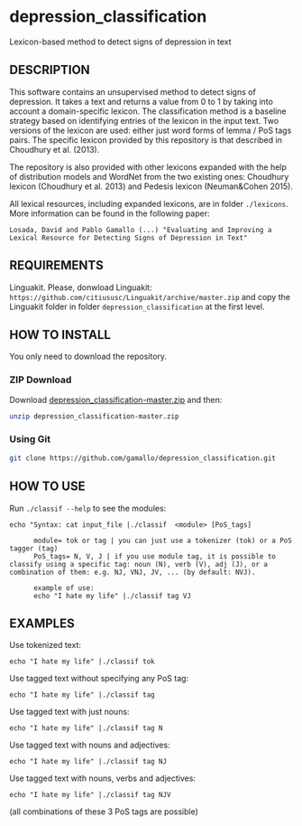 # depression_classification
Lexicon-based method to detect signs of depression in text

## DESCRIPTION
This software contains an unsupervised method to detect signs of depression. It takes a text and returns a value from 0 to 1 by taking into account a domain-specific lexicon. The classification method is a baseline strategy based on identifying entries of the lexicon in the input text. Two versions of the lexicon are used: either just word forms of lemma / PoS tags pairs.  The specific lexicon provided by this repository is that described in Choudhury et al. (2013).

The repository is also provided with other lexicons expanded with the help of distribution models and WordNet from the two existing ones: Choudhury lexicon (Choudhury et al. 2013) and Pedesis lexicon (Neuman&Cohen 2015).

All lexical resources, including expanded lexicons, are in folder `./lexicons`. More information can be found in the following paper:

```
Losada, David and Pablo Gamallo (...) "Evaluating and Improving a Lexical Resource for Detecting Signs of Depression in Text"
```

## REQUIREMENTS
Linguakit. Please, donwload Linguakit:
```https://github.com/citiususc/Linguakit/archive/master.zip```
and copy the Linguakit folder in folder `depression_classification` at the first level.


## HOW TO INSTALL
You only need to download the repository.

### ZIP Download

Download [depression_classification-master.zip](https://github.com/gamallo/depression_classification/archive/master.zip) and then: 

```bash
unzip depression_classification-master.zip
```

### Using Git

```bash
git clone https://github.com/gamallo/depression_classification.git
```

## HOW TO USE
Run `./classif --help` to see the modules:
```
echo "Syntax: cat input_file |./classif  <module> [PoS_tags]
      
      module= tok or tag | you can just use a tokenizer (tok) or a PoS tagger (tag)
      PoS_tags= N, V, J | if you use module tag, it is possible to classify using a specific tag: noun (N), verb (V), adj (J), or a combination of them: e.g. NJ, VNJ, JV, ... (by default: NVJ).

      example of use: 
      echo "I hate my life" |./classif tag VJ 
```

## EXAMPLES

Use tokenized text:
```
echo "I hate my life" |./classif tok  
```
Use tagged text without specifying any PoS tag:
```
echo "I hate my life" |./classif tag
```
Use tagged text with just nouns:
```
echo "I hate my life" |./classif tag N
```
Use tagged text with nouns and adjectives:
```
echo "I hate my life" |./classif tag NJ
```
Use tagged text with nouns, verbs and adjectives:
```
echo "I hate my life" |./classif tag NJV
```
(all combinations of these 3 PoS tags are possible)

